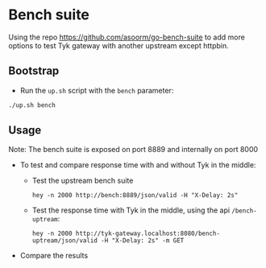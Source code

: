 # Bench suite 

Using the repo https://github.com/asoorm/go-bench-suite to add more options to test Tyk
gateway with another upstream except httpbin.

## Bootstrap

- Run the `up.sh` script with the `bench` parameter:

```bash
./up.sh bench
```

## Usage

Note: The bench suite is exposed on port 8889 and internally on port 8000

- To test and compare response time with and without Tyk in the middle:

  - Test the upstream bench suite
    ```
    hey -n 2000 http://bench:8889/json/valid -H "X-Delay: 2s"
    ```

  - Test the response time with Tyk in the middle, using the api `/bench-uptream`:
    ```
    hey -n 2000 http://tyk-gateway.localhost:8080/bench-uptream/json/valid -H "X-Delay: 2s" -m GET
    ```

- Compare the results
